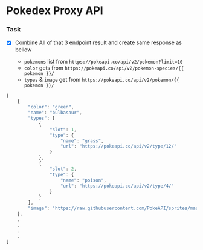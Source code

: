 # Pokedex Proxy API

### Task

- [x] Combine All of that 3 endpoint result and create same response as bellow

  - ```pokemons``` list from ```https://pokeapi.co/api/v2/pokemon?limit=10```
  - ```color``` gets from ```https://pokeapi.co/api/v2/pokemon-species/{{ pokemon }}/```
  - ```types``` & ```image``` get from ```https://pokeapi.co/api/v2/pokemon/{{ pokemon }}/```
 
```js
[
    {
        "color": "green",
        "name": "bulbasaur",
        "types": [
            {
                "slot": 1,
                "type": {
                    "name": "grass",
                    "url": "https://pokeapi.co/api/v2/type/12/"
                }
            },
            {
                "slot": 2,
                "type": {
                    "name": "poison",
                    "url": "https://pokeapi.co/api/v2/type/4/"
                }
            }
        ],
        "image": "https://raw.githubusercontent.com/PokeAPI/sprites/master/sprites/pokemon/other/official-artwork/1.png"
    },
    .
    .
    .
    .
]
```

